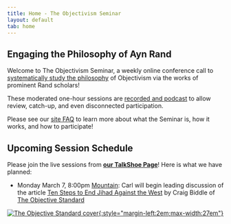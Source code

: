 ```yaml
---
title: Home - The Objectivism Seminar
layout: default
tab: home
---
```


Engaging the Philosophy of Ayn Rand
-----------------------------------
Welcome to The Objectivism Seminar, a weekly online conference call to
[systematically study the philosophy](/about "About the Objectivism Seminar")
of Objectivism via the works of prominent Rand scholars!

These moderated one-hour sessions are [recorded and podcast](/archives "Session Recording Archives")
to allow review, catch-up, and even disconnected participation.

Please see our [site FAQ](/faq "Frequently Asked Questions")
to learn more about what the Seminar is, how it works, and how to participate!

Upcoming Session Schedule
-------------------------
Please join the live sessions from
[**our TalkShoe Page**](http://www.talkshoe.com/talkshoe/web/talkCast.jsp?masterId=15215&amp;cmd=tc "The Objectivism Seminar at TalkShoe.com")!
Here is what we have planned:

* Monday March 7, 8:00pm
  [Mountain](http://wwp.greenwichmeantime.com/time-zone/usa/mountain-time/ "mountain time"):
  Carl will
  begin leading discussion of
  the article [Ten Steps to End Jihad Against the West][article]
  by Craig Biddle of [The Objective Standard][tos]

[![The Objective Standard cover][cover]{:style="margin-left:2em;max-width:27em"}][article]


[cover]:   https://www.theobjectivestandard.com/wp-content/uploads/2015/12/v10n4-cover_border-medium.jpg 
[article]: https://www.theobjectivestandard.com/2015/11/ten-steps-to-end-jihad-against-the-west/
[tos]:     https://www.theobjectivestandard.com
